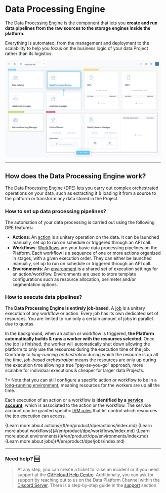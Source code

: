 # Data Processing Engine

The Data Processing Engine is the component that lets you **create and run data pipelines from the raw sources to the storage engines inside the platform**. 

Everything is automated, from the management and deployment to the scalability to help you focus on the business logic of your data Project rather than its logistics.

![etl-gestion-organisation](picts/homepage-dpe.png)

---

## How does the Data Processing Engine work?
The Data Processing Engine (DPE) lets you carry out complex orchestrated operations on your data, such as extracting it & loading it from a source to the platform or transform any data stored in the Project.

### How to set up data processing pipelines?

The automation of your data processing is carried out using the following DPE features:

* **Actions**: An [action](/en/product/dpe/actions/index) is a unitary operation on the data. It can be launched manually, set up to run on schedule or triggered through an API call.  
* **Workflows**: [Workflows](/en/product/dpe/workflows/index) are your basic data processing pipelines on the Platform. Each workflow is a sequence of one or more actions organized in stages, with a given execution order. They can either be launched manually, set up to run on schedule or triggered through an API call.
* **Environments**: An [environment](/en/product/dpe/environments/index) is a shared set of execution settings for an action/workflow. Environments are used to store template configurations such as resource allocation, perimeter and/or segmentation options.

### How to execute data pipelines?

The **Data Processing Engine is entirely job-based**. A [job](#/en/product/dpe/jobs/index.md) is a unitary execution of any workflow or action. Every job has its own dedicated set of resources. You are limited to run only a certain amount of jobs in parallel due to quotas.

In the background, when an action or workflow is triggered, **the Platform automatically builds & runs a worker with the resources selected**. Once the job is finished, the worker will automatically shut down allowing the platform to only use the resources during the execution time of the job. Contrarily to *long-running orchestration* during which the resource is up all the time, *job-based orchestration* means the resources are only up during the execution time allowing a true "pay-as-you-go" approach, more scalable for individual executions & cheaper for larger data Projects.

?> Note that you can still configure a specific action or workflow to be in a [long-running environment](/en/product/dpe/actions/settings/index?id=always-up), meaning resources for the workers are up all the time.

Each execution of an action or a workflow is **identified by a** [**service account**](/en/product/iam/users/service-accounts), which is associated to the action or the workflow. The service account can be granted specific [IAM roles](/en/product/iam/users/roles) that let control which resources the job execution can access.

{Learn more about actions}(#/en/product/dpe/actions/index.md)
{Learn more about workflows}(#/en/product/dpe/workflows/index.md)
{Learn more about environments}(#/en/product/dpe/environments/index.md)
{Learn more about jobs}(#/en/product/dpe/jobs/index.md)

---
###  Need help? 🆘

> At any step, you can create a ticket to raise an incident or if you need support at the [OVHcloud Help Centre](https://help.ovhcloud.com/csm/fr-home?id=csm_index). Additionally, you can ask for support by reaching out to us on the Data Platform Channel within the [Discord Server](https://discord.com/channels/850031577277792286/1163465539981672559). There is a step-by-step guide in the [support](/en/support/index.md) section.